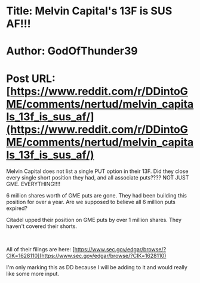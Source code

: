 # Title: Melvin Capital's 13F is SUS AF!!!
# Author: GodOfThunder39
# Post URL: [https://www.reddit.com/r/DDintoGME/comments/nertud/melvin_capitals_13f_is_sus_af/](https://www.reddit.com/r/DDintoGME/comments/nertud/melvin_capitals_13f_is_sus_af/)


Melvin Capital does not list a single PUT option in their 13F.  Did they close every single short position they had, and all associate puts????  NOT JUST GME.   EVERYTHING!!!!

6 million shares worth of GME puts are gone.  They had been building this position for over a year.  Are we supposed to believe all 6 million puts expired?  

Citadel upped their position on GME puts by over 1 million shares.  They haven't covered their shorts.

&#x200B;

All of their filings are here:  [https://www.sec.gov/edgar/browse/?CIK=1628110](https://www.sec.gov/edgar/browse/?CIK=1628110)

I'm only marking this as DD because I will be adding to it and would really like some more input.